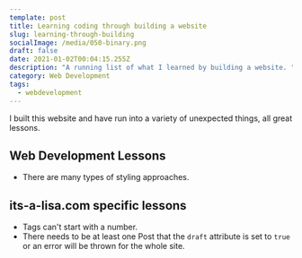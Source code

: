 ```yaml
---
template: post
title: Learning coding through building a website
slug: learning-through-building
socialImage: /media/050-binary.png
draft: false
date: 2021-01-02T00:04:15.255Z
description: "A running list of what I learned by building a website. "
category: Web Development
tags:
  - webdevelopment
---
```

I built this website and have run into a variety of unexpected things, all great lessons. 

## Web Development Lessons
* There are many types of styling approaches. 

## its-a-lisa.com specific lessons
* Tags can't start with a number. 
* There needs to be at least one Post that the `draft` attribute is  set to `true` or an error will be thrown for the whole site.